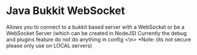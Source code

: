# Java Bukkit WebSocket
Allows you to connect to a bukkit based server with a WebSocket or be a WebSocket Server (which can be created in NodeJS)
Currently the debug and plugins feature do not do anything in config <\n>
*Note: (its not secure please only use on LOCAL servers)

